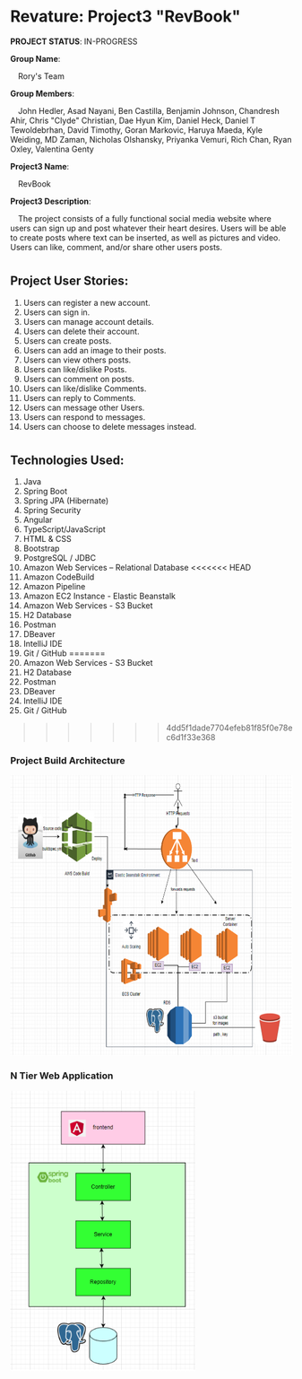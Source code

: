 # Revature: Project3 "RevBook"

<b>PROJECT STATUS</b>: IN-PROGRESS

<b>Group Name</b>:

&emsp;Rory's Team

<b>Group Members</b>:

&emsp;John Hedler, Asad Nayani, Ben Castilla, Benjamin Johnson, Chandresh Ahir, Chris "Clyde" Christian, Dae Hyun Kim, Daniel Heck, Daniel T Tewoldebrhan, David Timothy, Goran Markovic, Haruya Maeda, Kyle Weiding, MD Zaman, Nicholas Olshansky, Priyanka Vemuri, Rich Chan, Ryan Oxley, Valentina Genty

<b>Project3 Name</b>:

&emsp;RevBook

<b>Project3 Description</b>:

&emsp;The project consists of a fully functional social media website where users can sign up and post whatever their heart desires. Users will be able to create posts where text can be inserted, as well as pictures and video. Users can like, comment, and/or share other users posts.

#

## Project User Stories:
1) Users can register a new account.
2) Users can sign in.
3) Users can manage account details.
4) Users can delete their account.
5) Users can create posts.
6) Users can add an image to their posts.
7) Users can view others posts.
8) Users can like/dislike Posts.
9) Users can comment on posts.
10) Users can like/dislike Comments.
11) Users can reply to Comments.
12) Users can message other Users.
13) Users can respond to messages.
14) Users can choose to delete messages instead.

#

## Technologies Used:
1)	Java
2)	Spring Boot
3)	Spring JPA (Hibernate)
4)	Spring Security
5)	Angular
6)	TypeScript/JavaScript
7)	HTML & CSS
8)	Bootstrap
9)	PostgreSQL / JDBC
10)	Amazon Web Services – Relational Database
<<<<<<< HEAD
11) Amazon CodeBuild
12) Amazon Pipeline
13) Amazon EC2 Instance - Elastic Beanstalk
14) Amazon Web Services - S3 Bucket
15)	H2 Database
16)	Postman
17)	DBeaver
18)	IntelliJ IDE
19)	Git / GitHub
=======
11) Amazon Web Services - S3 Bucket
12)	H2 Database
13)	Postman
14)	DBeaver
15)	IntelliJ IDE
16)	Git / GitHub
>>>>>>> 4dd5f1dade7704efeb81f85f0e78ec6d1f33e368

### Project Build Architecture

<img src = "images/EBSArch.png" height=500px>

### N Tier Web Application

<img src="images/3Tier.png" height=500px>

